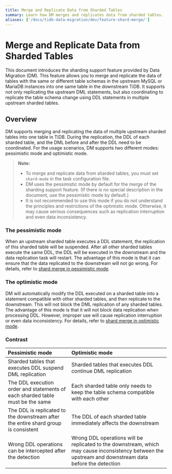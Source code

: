 ```yaml
---
title: Merge and Replicate Data from Sharded Tables
summary: Learn how DM merges and replicates data from sharded tables.
aliases: ['/docs/tidb-data-migration/dev/feature-shard-merge/']
---
```


# Merge and Replicate Data from Sharded Tables

This document introduces the sharding support feature provided by Data Migration (DM). This feature allows you to merge and replicate the data of tables with the same or different table schemas in the upstream MySQL or MariaDB instances into one same table in the downstream TiDB. It supports not only replicating the upstream DML statements, but also coordinating to replicate the table schema change using DDL statements in multiple upstream sharded tables.

## Overview

DM supports merging and replicating the data of multiple upstream sharded tables into one table in TiDB. During the replication, the DDL of each sharded table, and the DML before and after the DDL need to be coordinated. For the usage scenarios, DM supports two different modes: pessimistic mode and optimistic mode.

> **Note:**
>
> - To merge and replicate data from sharded tables,  you must set `shard-mode` in the task configuration file. 
> - DM uses the pessimistic mode by default for the merge of the sharding support feature. (If there is no special description in the document, use the pessimistic mode by default.)
> - It is not recommended to use this mode if you do not understand the principles and restrictions of the optimistic mode. Otherwise, it may cause serious consequences such as replication interruption and even data inconsistency.

### The pessimistic mode

When an upstream sharded table executes a DDL statement, the replication of this sharded table will be suspended. After all other sharded tables execute the same DDL, the DDL will be executed in the downstream and the data replication task will restart. The advantage of this mode is that it can ensure that the data replicated to the downstream will not go wrong. For details, refer to [shard merge in pessimistic mode](feature-shard-merge-pessimistic.md).
 
### The optimistic mode

DM will automatically modify the DDL executed on a sharded table into a statement compatible with other sharded tables, and then replicate to the downstream. This will not block the DML replication of any sharded tables. The advantage of this mode is that it will not block data replication when processing DDL. However, improper use will cause replication interruption or even data inconsistency. For details, refer to [shard merge in optimistic mode](feature-shard-merge-optimistic.md).

### Contrast

| Pessimistic mode   | Optimistic mode   |
| :----------- | :----------- |
| Sharded tables that executes DDL suspend DML replication | Sharded tables that executes DDL continue DML replication |
| The DDL execution order and statements of each sharded table must be the same | Each sharded table only needs to keep the table schema compatible with each other  |
| The DDL is replicated to the downstream after the entire shard group is consistent | The DDL of each sharded table immediately affects the downstream |
| Wrong DDL operations can be intercepted after the detection | Wrong DDL operations will be replicated to the downstream, which may cause inconsistency between the upstream and downstream data before the detection  |